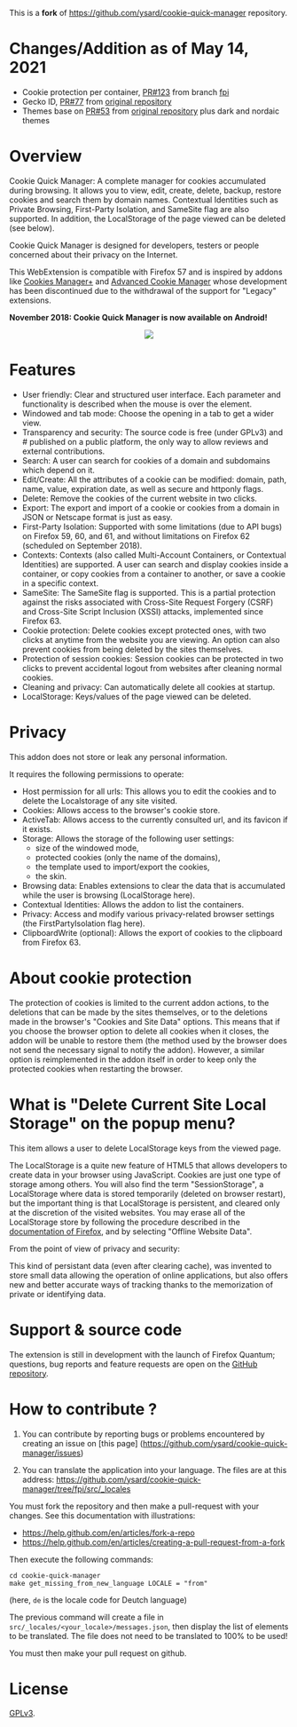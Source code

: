 This is a **fork** of https://github.com/ysard/cookie-quick-manager repository.

# Changes/Addition as of May 14, 2021

- Cookie protection per container, [PR#123](https://github.com/ysard/cookie-quick-manager/pull/123) from branch [fpi](https://github.com/ralphocdol/cookie-quick-manager/tree/fpi)
- Gecko ID, [PR#77](https://github.com/ysard/cookie-quick-manager/pull/77) from [original repository](https://github.com/ysard/cookie-quick-manager)
- Themes base on [PR#53](https://github.com/ysard/cookie-quick-manager/pull/53) from [original repository](https://github.com/ysard/cookie-quick-manager) plus dark and nordaic themes

# Overview

Cookie Quick Manager: A complete manager for cookies accumulated during browsing.
It allows you to view, edit, create, delete, backup, restore cookies and search them by domain names. Contextual Identities such as Private Browsing, First-Party Isolation, and SameSite flag are also supported.
In addition, the LocalStorage of the page viewed can be deleted (see below).

Cookie Quick Manager is designed for developers, testers or people
concerned about their privacy on the Internet.

This WebExtension is compatible with Firefox 57 and is inspired by addons like [Cookies Manager+](https://addons.mozilla.org/fr/firefox/addon/cookies-manager-plus/) and [Advanced Cookie Manager](https://addons.mozilla.org/fr/firefox/addon/cookie-manager/) whose development has been discontinued due to the withdrawal of the support for "Legacy" extensions.

**November 2018: Cookie Quick Manager is now available on Android!**

<p align="center">
<img  src="https://raw.githubusercontent.com/ysard/cookie-quick-manager/fpi/AMO/screenshots/github.png">
</p>

# Features

- User friendly: Clear and structured user interface. Each parameter and functionality is described when the mouse is over the element.
- Windowed and tab mode: Choose the opening in a tab to get a wider view.
- Transparency and security: The source code is free (under GPLv3) and # published on a public platform, the only way to allow reviews and external contributions.
- Search: A user can search for cookies of a domain and subdomains which depend on it.
- Edit/Create: All the attributes of a cookie can be modified: domain, path, name, value, expiration date, as well as secure and httponly flags.
- Delete: Remove the cookies of the current website in two clicks.
- Export: The export and import of a cookie or cookies from a domain in JSON or Netscape format is just as easy.
- First-Party Isolation: Supported with some limitations (due to API bugs) on Firefox 59, 60, and 61, and without limitations on Firefox 62 (scheduled on September 2018).
- Contexts: Contexts (also called Multi-Account Containers, or Contextual Identities) are supported. A user can search and display cookies inside a container, or copy cookies from a container to another, or save a cookie in a specific context.
- SameSite: The SameSite flag is supported. This is a partial protection against the risks associated with Cross-Site Request Forgery (CSRF) and Cross-Site Script Inclusion (XSSI) attacks, implemented since Firefox 63.
- Cookie protection: Delete cookies except protected ones, with two clicks at anytime from the website you are viewing. An option can also prevent cookies from being deleted by the sites themselves.
- Protection of session cookies: Session cookies can be protected in two clicks to prevent accidental logout from websites after cleaning normal cookies.
- Cleaning and privacy: Can automatically delete all cookies at startup.
- LocalStorage: Keys/values of the page viewed can be deleted.

# Privacy

This addon does not store or leak any personal information.

It requires the following permissions to operate:

- Host permission for all urls: This allows you to edit the cookies and to delete the Localstorage of any site visited.
- Cookies: Allows access to the browser's cookie store.
- ActiveTab: Allows access to the currently consulted url, and its favicon if it exists.
- Storage: Allows the storage of the following user settings:
  - size of the windowed mode,
  - protected cookies (only the name of the domains),
  - the template used to import/export the cookies,
  - the skin.
- Browsing data: Enables extensions to clear the data that is accumulated while the user is browsing (LocalStorage here).
- Contextual Identities: Allows the addon to list the containers.
- Privacy: Access and modify various privacy-related browser settings (the FirstPartyIsolation flag here).
- ClipboardWrite (optional): Allows the export of cookies to the clipboard from Firefox 63.

# About cookie protection

The protection of cookies is limited to the current addon actions, to the deletions that can be made by the sites themselves, or to the deletions made in the browser's "Cookies and Site Data" options.
This means that if you choose the browser option to delete all cookies when it closes, the addon will be unable to restore them (the method used by the browser does not send the necessary signal to notify the addon). However, a similar option is reimplemented in the addon itself in order to keep only the protected cookies when restarting the browser.

# What is "Delete Current Site Local Storage" on the popup menu?

This item allows a user to delete LocalStorage keys from the viewed page.

The LocalStorage is a quite new feature of HTML5 that allows developers to create data in your browser using JavaScript. Cookies are just one type of storage among others.
You will also find the term "SessionStorage", a LocalStorage where data is stored temporarily (deleted on browser restart), but the important thing is that LocalStorage is persistent, and cleared only at the discretion of the visited websites.
You may erase all of the LocalStorage store by following the procedure described in the [documentation of Firefox](https://support.mozilla.org/en-US/kb/delete-cookies-remove-info-websites-stored#w_delete-all-cookies), and by selecting "Offline Website Data".

From the point of view of privacy and security:

This kind of persistant data (even after clearing cache), was invented to store small data allowing the operation of online applications, but also offers new and better accurate ways of tracking thanks to the memorization of private or identifying data.

# Support & source code

The extension is still in development with the launch of Firefox Quantum; questions, bug reports and feature requests are open on the [GitHub repository](https://github.com/ysard/cookie-quick-manager/issues).

# How to contribute ?

1. You can contribute by reporting bugs or problems encountered by creating an issue on [this page] (https://github.com/ysard/cookie-quick-manager/issues)

2. You can translate the application into your language.
   The files are at this address:
   https://github.com/ysard/cookie-quick-manager/tree/fpi/src/_locales

You must fork the repository and then make a pull-request with your changes.
See this documentation with illustrations:

- https://help.github.com/en/articles/fork-a-repo
- https://help.github.com/en/articles/creating-a-pull-request-from-a-fork

Then execute the following commands:

    cd cookie-quick-manager
    make get_missing_from_new_language LOCALE = "from"

(here, `de` is the locale code for Deutch language)

The previous command will create a file in `src/_locales/<your_locale>/messages.json`,
then display the list of elements to be translated.
The file does not need to be translated to 100% to be used!

You must then make your pull request on github.

# License

[GPLv3](https://github.com/ysard/cookie-quick-manager/blob/master/LICENSE).

